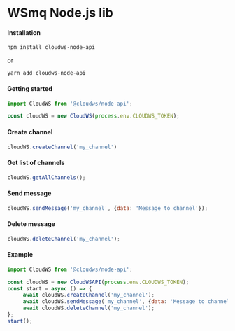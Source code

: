 # WSmq Node.js lib

#### Installation
```
npm install cloudws-node-api
```
or
```
yarn add cloudws-node-api
```

#### Getting started
```javascript
import CloudWS from '@cloudws/node-api';

const cloudWS = new CloudWS(process.env.CLOUDWS_TOKEN);
```

#### Create channel
```javascript
cloudWS.createChannel('my_channel')
```

#### Get list of channels
```javascript
cloudWS.getAllChannels();
```

#### Send message
```javascript
cloudWS.sendMessage('my_channel', {data: 'Message to channel'});
```

#### Delete message
```javascript
cloudWS.deleteChannel('my_channel');
```

#### Example
```javascript
import CloudWS from '@cloudws/node-api';

const cloudWS = new CloudWSAPI(process.env.CLOUDWS_TOKEN);
const start = async () => {
     await cloudWS.createChannel('my_channel');
     await cloudWS.sendMessage('my_channel', {data: 'Message to channel'});
     await cloudWS.deleteChannel('my_channel');
};
start();
```

